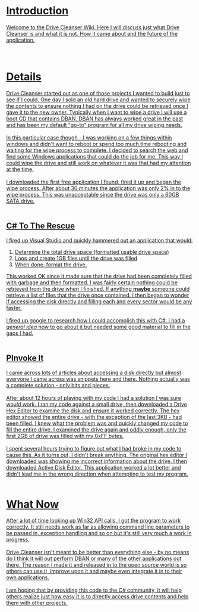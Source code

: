 <a href='https://www.paypal.com/cgi-bin/webscr?cmd=_s-xclick&hosted_button_id=3BUM7DDBVPCU6'><img src='https://www.paypalobjects.com/en_US/i/btn/btn_donateCC_LG.gif' alt='' border='0'>



<h1>Introduction</h1>

Welcome to the Drive Cleanser Wiki. Here I will discuss just what Drive Cleanser is and what it is not.  How it came about and the future of the application.<br>
<br>
<br>
<h1>Details</h1>

Drive Cleanser started out as one of those projects I wanted to build just to see if I could.  One day I sold an old hard drive and wanted to securely wipe the contents to ensure nothing I had on the drive could be retrieved once I gave it to the new owner.  Typically when I want to wipe a drive I will use a boot CD that contains DBAN.  DBAN has always worked great in the past and has been my default "go-to" program for all my drive wiping needs.<br>
<br>
In this particular case though - I was working on a few things within windows and didn't want to reboot or spend too much time rebooting and waiting for the wipe process to complete. I decided to search the web and find some Windows applications that could do the job for me. This way I could wipe the drive and still work on whatever it was that had my attention at the time.<br>
<br>
I downloaded the first free application I found, fired it up and began the wipe process.  After about 30 minutes the application was only 2% in to the wipe process. This was unacceptable since the drive was only a 60GB SATA drive.<br>
<br>
<h2>C# To The Rescue</h2>
I fired up Visual Studio and quickly hammered out an application that would:<br>
<ol><li>Determine the total drive space (formatted usable drive space)<br>
</li><li>Loop and create 1GB files until the drive was filled<br>
</li><li>When done, format the drive.</li></ol>

This worked OK since it made sure that the drive had been completely filled with garbage and then formatted. I was fairly certain nothing could be retrieved from the drive when I finished.  If anything <b>maybe</b> someone could retrieve a list of files that the drive once contained.  I then began to wonder if accessing the disk directly and filling each and every sector would be any faster.<br>
<br>
I fired up google to research how I could accomplish this with C#.  I had a <i>general idea</i> how to go about it but needed some good material to fill in the gaps I had.<br>
<br>
<h2>PInvoke It</h2>
I came across lots of articles about accessing a disk directly but almost everyone I came across was snippets here and there. Nothing actually was a complete solution - only bits and pieces.<br>
<br>
After about 12 hours of playing with my code I had a solution I was sure would work.  I ran my code against a small drive, then downloaded a Drive Hex Editor to examine the disk and ensure it worked correctly.  The hex editor showed the entire drive - with the exception of the last 3KB - had been filled.  I knew what the problem was and quickly changed my code to fill the entire drive. I examined the drive again and oddly enough, only the first 2GB of drive was filled with my 0xFF bytes.<br>
<br>
I spent several hours trying to figure out what I had broke in my code to cause this.  As it turns out, I didn't break anything. The original hex editor I downloaded was showing me incorrect information about the drive. I then downloaded Active Disk Editor. This application worked a lot better and didn't lead me in the wrong direction when attempting to test my program.<br>
<br>
<h1>What Now</h1>
After a lot of time looking up Win32 API calls, I got the program to work correctly. It still needs work as far as allowing command line parameters to be passed in, exception handling and so on but it's still very much a work in progress.<br>
<br>
Drive Cleanser isn't meant to be better than everything else - by no means do I think it will out perform DBAN or many of the other applications out there. The reason I made it and released in to the open source world is so others can use it, improve upon it and maybe even integrate it in to their own applications.<br>
<br>
I am hoping that by providing this code to the C# community, it will help others realize just how easy it is to directly access drive contents and help them with other projects.